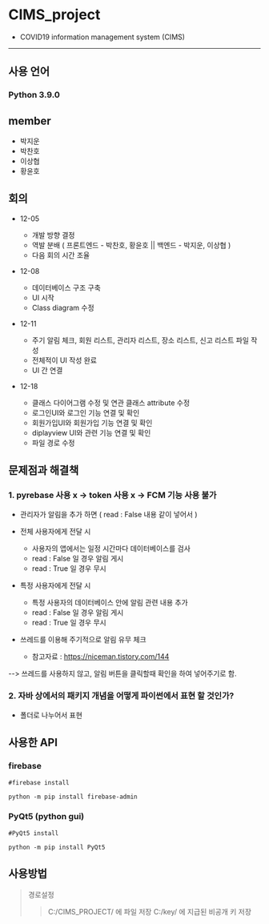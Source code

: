 # CIMS_project
+ COVID19 information management system (CIMS)

---------------------------------------
## 사용 언어
### Python 3.9.0

## member
 + 박지운
 + 박찬호
 + 이상협
 + 황윤호

## 회의
 + 12-05
 
   - 개발 방향 결정
   - 역발 분배 ( 프론트엔드 - 박찬호, 황윤호 || 백엔드 - 박지운, 이상협 )
   - 다음 회의 시간 조율
 
 + 12-08
 
   - 데이터베이스 구조 구축
   - UI 시작
   - Class diagram 수정

 + 12-11

   - 주기 알림 체크, 회원 리스트, 관리자 리스트, 장소 리스트, 신고 리스트 파일 작성
   - 전체적이 UI 작성 완료
   - UI 간 연결

 + 12-18

   - 클래스 다이어그램 수정 및 연관 클래스 attribute 수정
   - 로그인UI와 로그인 기능 연결 및 확인
   - 회원가입UI와 회원가입 기능 연결 및 확인
   - diplayview UI와 관련 기능 연결 및 확인
   - 파일 경로 수정
    
## 문제점과 해결책

### 1. pyrebase 사용 x -> token 사용 x -> FCM 기능 사용 불가
 + 관리자가 알림을 추가 하면 ( read : False 내용 같이 넣어서 )
 + 전체 사용자에게 전달 시
 
   - 사용자의 앱에서는 일정 시간마다 데이터베이스를 검사
   - read : False 일 경우 알림 게시
   - read : True 일 경우 무시
 + 특정 사용자에게 전달 시
 
   - 특정 사용자의 데이터베이스 안에 알림 관련 내용 추가
   - read : False 일 경우 알림 게시
   - read : True 일 경우 무시
 + 쓰레드를 이용해 주기적으로 알림 유무 체크
 
   - 참고자료 : https://niceman.tistory.com/144

 --> 쓰레드를 사용하지 않고, 알림 버튼을 클릭할때 확인을 하여 넣어주기로 함.

### 2. 자바 상에서의 패키지 개념을 어떻게 파이썬에서 표현 할 것인가?
+ 폴더로 나누어서 표현

## 사용한 API

### firebase
    #firebase install
    
    python -m pip install firebase-admin
### PyQt5 (python gui)
    #PyQt5 install
    
    python -m pip install PyQt5


## 사용방법
> 경로설정
>> C:/CIMS_PROJECT/ 에 파일 저장  C:/key/ 에 지급된 비공개 키 저장
